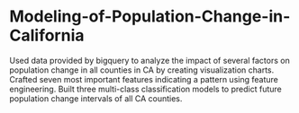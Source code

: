 # Modeling-of-Population-Change-in-California
Used data provided by bigquery to analyze the impact of several factors on population change in all counties in CA by creating visualization charts. Crafted seven most important features indicating a pattern using feature engineering. Built three multi-class classification models to predict future population change intervals of all CA counties.  
